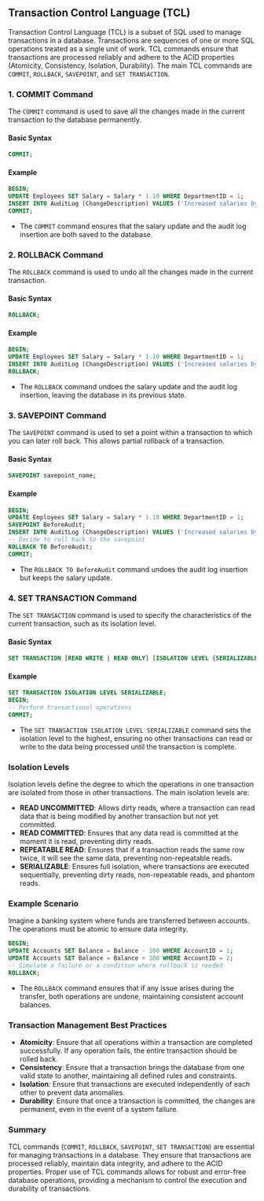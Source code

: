 ## Transaction Control Language (TCL)
Transaction Control Language (TCL) is a subset of SQL used to manage transactions in a database. Transactions are sequences of one or more SQL operations treated as a single unit of work. TCL commands ensure that transactions are processed reliably and adhere to the ACID properties (Atomicity, Consistency, Isolation, Durability). The main TCL commands are `COMMIT`, `ROLLBACK`, `SAVEPOINT`, and `SET TRANSACTION`.

### 1. COMMIT Command
The `COMMIT` command is used to save all the changes made in the current transaction to the database permanently.

#### Basic Syntax
```sql
COMMIT;
```

#### Example
```sql
BEGIN;
UPDATE Employees SET Salary = Salary * 1.10 WHERE DepartmentID = 1;
INSERT INTO AuditLog (ChangeDescription) VALUES ('Increased salaries by 10% for Department 1');
COMMIT;
```
- The `COMMIT` command ensures that the salary update and the audit log insertion are both saved to the database.

### 2. ROLLBACK Command
The `ROLLBACK` command is used to undo all the changes made in the current transaction.

#### Basic Syntax
```sql
ROLLBACK;
```

#### Example
```sql
BEGIN;
UPDATE Employees SET Salary = Salary * 1.10 WHERE DepartmentID = 1;
INSERT INTO AuditLog (ChangeDescription) VALUES ('Increased salaries by 10% for Department 1');
ROLLBACK;
```
- The `ROLLBACK` command undoes the salary update and the audit log insertion, leaving the database in its previous state.

### 3. SAVEPOINT Command
The `SAVEPOINT` command is used to set a point within a transaction to which you can later roll back. This allows partial rollback of a transaction.

#### Basic Syntax
```sql
SAVEPOINT savepoint_name;
```

#### Example
```sql
BEGIN;
UPDATE Employees SET Salary = Salary * 1.10 WHERE DepartmentID = 1;
SAVEPOINT BeforeAudit;
INSERT INTO AuditLog (ChangeDescription) VALUES ('Increased salaries by 10% for Department 1');
-- Decide to roll back to the savepoint
ROLLBACK TO BeforeAudit;
COMMIT;
```
- The `ROLLBACK TO BeforeAudit` command undoes the audit log insertion but keeps the salary update.

### 4. SET TRANSACTION Command
The `SET TRANSACTION` command is used to specify the characteristics of the current transaction, such as its isolation level.

#### Basic Syntax
```sql
SET TRANSACTION [READ WRITE | READ ONLY] [ISOLATION LEVEL {SERIALIZABLE | REPEATABLE READ | READ COMMITTED | READ UNCOMMITTED}];
```

#### Example
```sql
SET TRANSACTION ISOLATION LEVEL SERIALIZABLE;
BEGIN;
-- Perform transactional operations
COMMIT;
```
- The `SET TRANSACTION ISOLATION LEVEL SERIALIZABLE` command sets the isolation level to the highest, ensuring no other transactions can read or write to the data being processed until the transaction is complete.

### Isolation Levels
Isolation levels define the degree to which the operations in one transaction are isolated from those in other transactions. The main isolation levels are:

- **READ UNCOMMITTED**: Allows dirty reads, where a transaction can read data that is being modified by another transaction but not yet committed.
- **READ COMMITTED**: Ensures that any data read is committed at the moment it is read, preventing dirty reads.
- **REPEATABLE READ**: Ensures that if a transaction reads the same row twice, it will see the same data, preventing non-repeatable reads.
- **SERIALIZABLE**: Ensures full isolation, where transactions are executed sequentially, preventing dirty reads, non-repeatable reads, and phantom reads.

### Example Scenario

Imagine a banking system where funds are transferred between accounts. The operations must be atomic to ensure data integrity.

```sql
BEGIN;
UPDATE Accounts SET Balance = Balance - 100 WHERE AccountID = 1;
UPDATE Accounts SET Balance = Balance + 100 WHERE AccountID = 2;
-- Simulate a failure or a condition where rollback is needed
ROLLBACK;
```
- The `ROLLBACK` command ensures that if any issue arises during the transfer, both operations are undone, maintaining consistent account balances.

### Transaction Management Best Practices

- **Atomicity**: Ensure that all operations within a transaction are completed successfully. If any operation fails, the entire transaction should be rolled back.
- **Consistency**: Ensure that a transaction brings the database from one valid state to another, maintaining all defined rules and constraints.
- **Isolation**: Ensure that transactions are executed independently of each other to prevent data anomalies.
- **Durability**: Ensure that once a transaction is committed, the changes are permanent, even in the event of a system failure.

### Summary
TCL commands (`COMMIT`, `ROLLBACK`, `SAVEPOINT`, `SET TRANSACTION`) are essential for managing transactions in a database. They ensure that transactions are processed reliably, maintain data integrity, and adhere to the ACID properties. Proper use of TCL commands allows for robust and error-free database operations, providing a mechanism to control the execution and durability of transactions.
